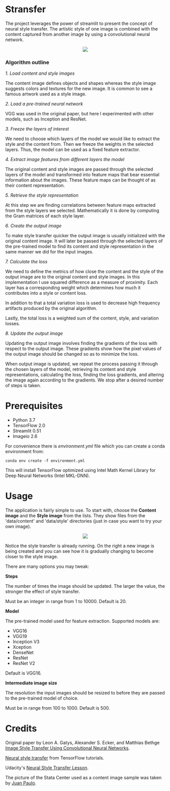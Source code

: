 # Stransfer

The project leverages the power of streamlit to present the concept of neural style transfer. The artistic style of one image is combined with the content captured from another image by using a convolutional neural network. 

<div align="center">
<img src="./assets/styled3.jpg">
</div>



### Algorithm outline


*1. Load content and style images*

The content image defines objects and shapes whereas the style image suggests colors and textures for the new image. It is common to see a famous artwork used as a style image.


*2. Load a pre-trained neural network*

VGG was used in the original paper, but here I experimented with other models, such as Inception and ResNet. 


*3. Freeze the layers of interest*

We need to choose which layers of the model we would like to extract the style and the content from. Then we freeze the weights in the selected layers. Thus, the model can be used as a fixed feature extractor. 


*4. Extract image features from different layers the model*

The original content and style images are passed through the selected layers of the model and transformed into feature maps that bear essential information about the images. These feature maps can be thought of as their content representation. 


*5. Retrieve the style representation*

At this step we are finding correlations between feature maps extracted from the style layers we selected. Mathematically it is done by computing the Gram matrices of each style layer.


*6. Create the output image*

To make style transfer quicker the output image is usually initialized with the original content image. It will later be passed through the selected layers of the pre-trained model to find its content and style representation in the same manner we did for the input images.  


*7. Calculate the loss*

We need to define the metrics of how close the content and the style of the output image are to the original content and style images. In this implementation I use squared difference as a measure of proximity. Each layer has a corresponding weight which determines how much it contributes into a style or content loss.

In addition to that a total variation loss is used to decrease high frequency artifacts produced by the original algorithm.

Lastly, the total loss is a weighted sum of the content, style, and variation losses.


*8. Update the output image*

Updating the output image involves finding the gradients of the loss with respect to the output image. These gradients show how the pixel values of the output image should be changed so as to minimize the loss. 

When output image is updated, we repeat the process passing it through the chosen layers of the model, retrieving its content and style representations, calculating the loss, finding the loss gradients, and altering the image again according to the gradients. We stop after a desired number of steps is taken.


# Prerequisites

- Python 3.7
- TensorFlow 2.0
- Streamlit 0.51
- Imageio 2.6

For convenience there is *environment.yml* file which you can create a conda environment from:
```
conda env create -f environment.yml
```
This will install TensorFlow optimized using Intel Math Kernel Library for Deep Neural Networks (Intel MKL-DNN).


# Usage

The application is fairly simple to use. To start with, choose the **Content image** and the **Style image** from the lists. They show files from the 'data/content' and 'data/style' directories (just in case you want to try your own image).

<div align="center">
<img src="./assets/octopus_1.jpg">
</div>

Notice the style transfer is already running. On the right a new image is being created and you can see how it is gradually changing to become closer to the style image. 

There are many options you may tweak:

**Steps** 

The number of times the image should be updated. The larger the value, the stronger the effect of style transfer.

Must be an integer in range from 1 to 10000. Default is 20.


**Model**

The pre-trained model used for feature extraction. Supported models are: 
- VGG16
- VGG19
- Inception V3
- Xception 
- DenseNet
- ResNet
- ResNet V2

Default is VGG16.

**Intermediate image size**

The resolution the input images should be resized to before they are passed to the pre-trained model of choice.

Must be in range from 100 to 1000. Default is 500.




# Credits

Original paper by Leon A. Gatys, Alexander S. Ecker, and Matthias Bethge [Image Style Transfer Using Convolutional Neural Networks](https://www.cv-foundation.org/openaccess/content_cvpr_2016/papers/Gatys_Image_Style_Transfer_CVPR_2016_paper.pdf).

[Neural style transfer](https://www.tensorflow.org/tutorials/generative/style_transfer) from TensorFlow tutorials.

Udacity's [Neural Style Transfer Lesson](https://classroom.udacity.com/courses/ud188/lessons/c1541fd7-e6ec-4177-a5b1-c06f1ce09dd8/concepts/af086838-4309-4ec1-8fb9-446f148ad815).

The picture of the Stata Center used as a content image sample was taken by [Juan Paulo](https://juanpaulo.me/).